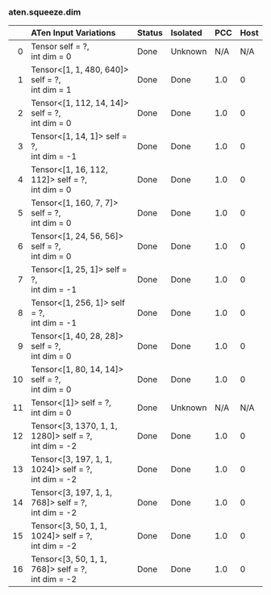 ### aten.squeeze.dim
|    | ATen Input Variations                                   | Status   | Isolated   | PCC   | Host   |
|---:|:--------------------------------------------------------|:---------|:-----------|:------|:-------|
|  0 | Tensor self = ?,<br>int dim = 0                         | Done     | Unknown    | N/A   | N/A    |
|  1 | Tensor<[1, 1, 480, 640]> self = ?,<br>int dim = 1       | Done     | Done       | 1.0   | 0      |
|  2 | Tensor<[1, 112, 14, 14]> self = ?,<br>int dim = 0       | Done     | Done       | 1.0   | 0      |
|  3 | Tensor<[1, 14, 1]> self = ?,<br>int dim = -1            | Done     | Done       | 1.0   | 0      |
|  4 | Tensor<[1, 16, 112, 112]> self = ?,<br>int dim = 0      | Done     | Done       | 1.0   | 0      |
|  5 | Tensor<[1, 160, 7, 7]> self = ?,<br>int dim = 0         | Done     | Done       | 1.0   | 0      |
|  6 | Tensor<[1, 24, 56, 56]> self = ?,<br>int dim = 0        | Done     | Done       | 1.0   | 0      |
|  7 | Tensor<[1, 25, 1]> self = ?,<br>int dim = -1            | Done     | Done       | 1.0   | 0      |
|  8 | Tensor<[1, 256, 1]> self = ?,<br>int dim = -1           | Done     | Done       | 1.0   | 0      |
|  9 | Tensor<[1, 40, 28, 28]> self = ?,<br>int dim = 0        | Done     | Done       | 1.0   | 0      |
| 10 | Tensor<[1, 80, 14, 14]> self = ?,<br>int dim = 0        | Done     | Done       | 1.0   | 0      |
| 11 | Tensor<[1]> self = ?,<br>int dim = 0                    | Done     | Unknown    | N/A   | N/A    |
| 12 | Tensor<[3, 1370, 1, 1, 1280]> self = ?,<br>int dim = -2 | Done     | Done       | 1.0   | 0      |
| 13 | Tensor<[3, 197, 1, 1, 1024]> self = ?,<br>int dim = -2  | Done     | Done       | 1.0   | 0      |
| 14 | Tensor<[3, 197, 1, 1, 768]> self = ?,<br>int dim = -2   | Done     | Done       | 1.0   | 0      |
| 15 | Tensor<[3, 50, 1, 1, 1024]> self = ?,<br>int dim = -2   | Done     | Done       | 1.0   | 0      |
| 16 | Tensor<[3, 50, 1, 1, 768]> self = ?,<br>int dim = -2    | Done     | Done       | 1.0   | 0      |

